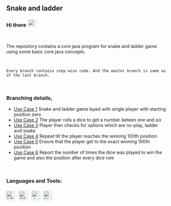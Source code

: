 ## Snake and ladder

### Hi there <img width="23px" style="margin-bottom:-2.5px; margin-left:3px;" src="https://emojipedia-us.s3.dualstack.us-west-1.amazonaws.com/thumbs/120/apple/271/waving-hand_1f44b.png" />

<br />

The repository contains a core java program for snake and ladder game using some basic core java concepts.
 
<br />

``` 
Every branch contains step wise code. And the master branch is same as of the last branch.
```

<br />

### Branching details,

- [Use Case 1](https://github.com/imatharv/Java-Core-SnakeAndLadder/tree/use-case-1) Snake and ladder game layed with single player with starting position zero 
- [Use Case 2](https://github.com/imatharv/Java-Core-SnakeAndLadder/tree/use-case-2) The player rolls a dice to get a number beteen one and six
- [Use Case 3](https://github.com/imatharv/Java-Core-SnakeAndLadder/tree/use-case-3) Player then checks for options which are no-play, ladder and snake
- [Use Case 4](https://github.com/imatharv/Java-Core-SnakeAndLadder/tree/use-case-4) Repeat till the player reaches the winning 100th position
- [Use Case 5](https://github.com/imatharv/Java-Core-SnakeAndLadder/tree/use-case-5) Ensure that the player get to the exact winning 100th position
- [Use Case 6](https://github.com/imatharv/Java-Core-SnakeAndLadder/tree/use-case-6) Report the number of times the dice was played to win the game and also the position after every dice role

<br />

### Languages and Tools:

<img align="left" alt="HTML" width="25px"  style="margin:6px 0px; box-shadow: 0rem .15rem .5rem rgba(0,0,0,.1);" src="https://encrypted-tbn0.gstatic.com/images?q=tbn:ANd9GcQRiHfsdHKJSiDEG8DK9IrdDGrdA-RwYqTYAuY9WuNJodRKOxngRHQI2fxLfnDRCpsm52o&usqp=CAU" />

<img align="left" alt="CSS" width="25px"  style="margin:6px  15px; box-shadow: 0rem .15rem .5rem rgba(0,0,0,.1);" src="https://resources.jetbrains.com/storage/products/intellij-idea/img/meta/intellij-idea_logo_300x300.png" />

<img align="left" alt="JavaScript" width="25px"  style="margin:6px 0px; box-shadow: 0rem .15rem .5rem rgba(0,0,0,.1);" src="https://user-images.githubusercontent.com/674621/71187801-14e60a80-2280-11ea-94c9-e56576f76baf.png" />

<img align="left" alt="Visual studio code" width="25px" style="margin:6px 12px; box-shadow: 0rem .15rem .5rem rgba(0,0,0,.1);" src="https://cdn.freebiesupply.com/logos/large/2x/eclipse-11-logo-png-transparent.png" />

<br />
<br />
<br />

[instagram]: https://instagram.com/the.jpeg.creator/
[linkedin]: https://linkedin.com/in/atharva-a-joshi/
